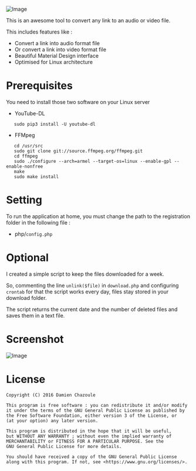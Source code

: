 ![Image](https://raw.githubusercontent.com/MrDoomy/Link2Media/master/dev/images/link2media.png)

This is an awesome tool to convert any link to an audio or video file.

This includes features like :
- Convert a link into audio format file
- Or convert a link into video format file
- Beautiful Material Design interface
- Optimised for Linux architecture

# Prerequisites

You need to install those two software on your Linux server

- YouTube-DL

```shell
   sudo pip3 install -U youtube-dl
```

- FFMpeg

```shell
   cd /usr/src
   sudo git clone git://source.ffmpeg.org/ffmpeg.git
   cd ffmpeg
   sudo ./configure --arch=armel --target-os=linux --enable-gpl --enable-nonfree
   make
   sudo make install
```

# Setting

To run the application at home, you must change the path to the registration folder in the following file :
- php/`config.php`

# Optional

I created a simple script to keep the files downloaded for a week.

So, commenting the line `unlink($file)` in `download.php` and configuring `crontab` for that the script works every day, files stay stored in your download folder.

The script returns the current date  and the number of deleted files and saves them in a text file.

# Screenshot

![Image](https://raw.githubusercontent.com/MrDoomy/Link2Media/master/dev/screenshots/computer_small.png)

# License

```
Copyright (C) 2016 Damien Chazoule

This program is free software : you can redistribute it and/or modify
it under the terms of the GNU General Public License as published by
the Free Software Foundation, either version 3 of the License, or
(at your option) any later version.

This program is distributed in the hope that it will be useful,
but WITHOUT ANY WARRANTY ; without even the implied warranty of
MERCHANTABILITY or FITNESS FOR A PARTICULAR PURPOSE. See the
GNU General Public License for more details.

You should have received a copy of the GNU General Public License
along with this program. If not, see <https://www.gnu.org/licenses/>.
```
